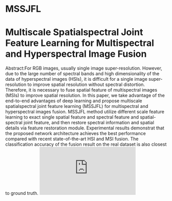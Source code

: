 # MSSJFL
# Multiscale Spatialspectral Joint Feature Learning for Multispectral and Hyperspectral Image Fusion
Abstract:For RGB images, usually single image super-resolution. However, due to the large number of spectral bands and high dimensionality of the data of hyperspectral images (HSIs), it is difficult for a single image super-resolution to improve spatial resolution without spectral distortion. Therefore, it is necessary to fuse spatial feature of multispectral images (MSIs) to improve spatial resolution. In this paper, we take advantage of the end-to-end advantages of deep learning and propose multiscale spatialspectral joint feature learning (MSSJFL) for multispectral and hyperspectral images fusion. MSSJFL method utilize different scale feature learning to exact single spatial feature and spectral feature and spatial-spectral joint feature, and then restore spectral information and spatial details via feature restoration module. Experimental results demonstrat that the proposed network architecture achieves the best performance compared with recent state-of-the-art HSI and MSI fusion. The classification accuracy of the fusion result on the real dataset is also closest to ground truth.
![avatar](https://github.com/jx-mzc/MSSJFL/blob/master/structure.pdf)
